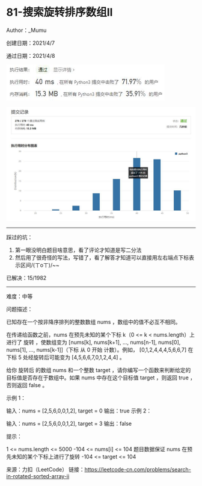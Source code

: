 # 81-搜索旋转排序数组II

Author：_Mumu

创建日期：2021/4/7

通过日期：2021/4/8

![](https://github.com/Mumulhy/LeetCode/blob/master/81-搜索旋转排序数组II/通过截图2.jpg)

![](https://github.com/Mumulhy/LeetCode/blob/master/81-搜索旋转排序数组II/通过截图1.jpg)

*****

踩过的坑：

1. 第一眼没明白题目啥意思，看了评论才知道是写二分法
2. 然后用了很奇怪的写法，写错了，看了解答才知道可以直接用左右端点下标表示区间/(ㄒoㄒ)/~~

已解决：15/1982

*****

难度：中等

问题描述：

已知存在一个按非降序排列的整数数组 nums ，数组中的值不必互不相同。

在传递给函数之前，nums 在预先未知的某个下标 k（0 <= k < nums.length）上进行了 旋转 ，使数组变为 [nums[k], nums[k+1], ..., nums[n-1], nums[0], nums[1], ..., nums[k-1]]（下标 从 0 开始 计数）。例如， [0,1,2,4,4,4,5,6,6,7] 在下标 5 处经旋转后可能变为 [4,5,6,6,7,0,1,2,4,4] 。

给你 旋转后 的数组 nums 和一个整数 target ，请你编写一个函数来判断给定的目标值是否存在于数组中。如果 nums 中存在这个目标值 target ，则返回 true ，否则返回 false 。

 

示例 1：

输入：nums = [2,5,6,0,0,1,2], target = 0
输出：true
示例 2：

输入：nums = [2,5,6,0,0,1,2], target = 3
输出：false


提示：

1 <= nums.length <= 5000
-104 <= nums[i] <= 104
题目数据保证 nums 在预先未知的某个下标上进行了旋转
-104 <= target <= 104

来源：力扣（LeetCode）
链接：https://leetcode-cn.com/problems/search-in-rotated-sorted-array-ii